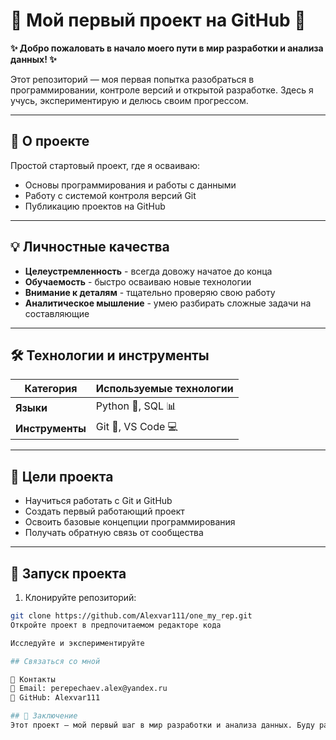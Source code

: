# 🌟 Мой первый проект на GitHub 🌟

**✨ Добро пожаловать в начало моего пути в мир разработки и анализа данных! ✨**

Этот репозиторий — моя первая попытка разобраться в программировании, контроле версий и открытой разработке. Здесь я учусь, экспериментирую и делюсь своим прогрессом.

---

## 🚀 О проекте

Простой стартовый проект, где я осваиваю:
- Основы программирования и работы с данными
- Работу с системой контроля версий Git
- Публикацию проектов на GitHub

---

## 💡 Личностные качества

- **Целеустремленность** - всегда довожу начатое до конца
- **Обучаемость** - быстро осваиваю новые технологии
- **Внимание к деталям** - тщательно проверяю свою работу
- **Аналитическое мышление** - умею разбирать сложные задачи на составляющие

---

## 🛠️ Технологии и инструменты

| Категория       | Используемые технологии               |
|-----------------|---------------------------------------|
| **Языки**       | Python 🐍, SQL 📊                     |
| **Инструменты** | Git 📌, VS Code 💻                    |

---

## 🎯 Цели проекта

- Научиться работать с Git и GitHub
- Создать первый работающий проект
- Освоить базовые концепции программирования
- Получать обратную связь от сообщества

---

## 🚀 Запуск проекта

1. Клонируйте репозиторий:
```bash
git clone https://github.com/Alexvar111/one_my_rep.git
Откройте проект в предпочитаемом редакторе кода

Исследуйте и экспериментируйте

## Связаться со мной

📩 Контакты
📧 Email: perepechaev.alex@yandex.ru
🐙 GitHub: Alexvar111

## 💫 Заключение
Этот проект — мой первый шаг в мир разработки и анализа данных. Буду рад любым советам и сотрудничеству!